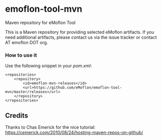 # emoflon-tool-mvn
Maven repository for eMoflon Tool

This is a Maven repository for providing selected eMoflon artifacts.
If you need additional artifacts, please contact us via the issue tracker or contact AT emoflon DOT org.

### How to use it

Use the following snippet in your *pom.xml*:
```
<repositories>
    <repository>
        <id>emoflon-mvn-releases</id>
        <url>https://github.com/eMoflon/emoflon-tool-mvn/master/releases</url>
    </repository>
</repositories>
```

## Credits
Thanks to Chas Emerick for the nice tutorial: https://cemerick.com/2010/08/24/hosting-maven-repos-on-github/
